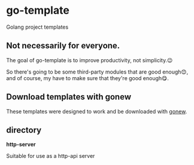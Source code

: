 # go-template

Golang project templates

## Not necessarily for everyone.

The goal of go-template is to improve productivity, not simplicity.😉

So there's going to be some third-party modules that are good enough😊, and of course, my have to make sure that they're good enough😋. 

## Download templates with gonew

These templates were designed to work and be downloaded with 
[gonew](https://pkg.go.dev/golang.org/x/tools/cmd/gonew).

## directory

**http-server**

Suitable for use as a http-api server
